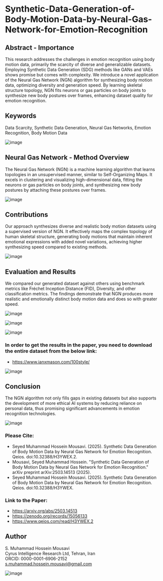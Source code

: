 # Synthetic-Data-Generation-of-Body-Motion-Data-by-Neural-Gas-Network-for-Emotion-Recognition

## Abstract - Importance
This research addresses the challenges in emotion recognition using body motion data, primarily the scarcity of diverse and generalizable datasets. Employing Synthetic Data Generation (SDG) methods like GANs and VAEs shows promise but comes with complexity. We introduce a novel application of the Neural Gas Network (NGN) algorithm for synthesizing body motion data, optimizing diversity and generation speed. By learning skeletal structure topology, NGN fits neurons or gas particles on body joints to synthesize new body postures over frames, enhancing dataset quality for emotion recognition.

## Keywords
Data Scarcity, Synthetic Data Generation, Neural Gas Networks, Emotion Recognition, Body Motion Data

![image](https://github.com/user-attachments/assets/520b62a4-2324-4035-87ac-2bbc4be95449)

## Neural Gas Network - Method Overview
The Neural Gas Network (NGN) is a machine learning algorithm that learns topologies in an unsupervised manner, similar to Self-Organizing Maps. It excels in clustering and visualizing high-dimensional data, fitting the neurons or gas particles on body joints, and synthesizing new body postures by attaching these postures over frames.

![image](https://github.com/user-attachments/assets/71d968e3-f47a-4867-9e1e-28c30c05c78e)

## Contributions
Our approach synthesizes diverse and realistic body motion datasets using a supervised version of NGN. It effectively maps the complex topology of human skeletal structure, generating body motions that maintain inherent emotional expressions with added novel variations, achieving higher synthesizing speed compared to existing methods.

![image](https://github.com/user-attachments/assets/235ce023-86c0-4818-ac42-9f2ce9913847)

## Evaluation and Results
We compared our generated dataset against others using benchmark metrics like Fréchet Inception Distance (FID), Diversity, and other classification metrics. The findings demonstrate that NGN produces more realistic and emotionally distinct body motion data and does so with greater speed.

![image](https://github.com/user-attachments/assets/dc17231f-7679-426d-8892-e75b3c8adca4)

![image](https://github.com/user-attachments/assets/f4420a64-6a51-4081-b06b-212621e6bff0)

![image](https://github.com/user-attachments/assets/0129d076-47ce-4f9b-955b-4b691a84fb2e)

### In order to get the results in the paper, you need to download the entire dataset from the below link:
- https://www.ianxmason.com/100style/

![image](https://github.com/user-attachments/assets/19b0698f-ce4d-4462-ac99-6f94bdb0b90b)


## Conclusion
The NGN algorithm not only fills gaps in existing datasets but also supports the development of more ethical AI systems by reducing reliance on personal data, thus promising significant advancements in emotion recognition technologies.

![image](https://github.com/user-attachments/assets/5307b5c4-905a-4ca7-9caf-e52347e1454c)

### Please Cite:
- Seyed Muhammad Hossein Mousavi. (2025). Synthetic Data Generation of Body Motion Data by Neural Gas Network for Emotion Recognition. Qeios. doi:10.32388/H3YWEX.2.
- Mousavi, Seyed Muhammad Hossein. "Synthetic Data Generation of Body Motion Data by Neural Gas Network for Emotion Recognition." arXiv preprint arXiv:2503.14513 (2025).
- Seyed Muhammad Hossein Mousavi. (2025). Synthetic Data Generation of Body Motion Data by Neural Gas Network for Emotion Recognition. Qeios. doi:10.32388/H3YWEX.
### Link to the Paper:
- https://arxiv.org/abs/2503.14513
- https://zenodo.org/records/15056133
- https://www.qeios.com/read/H3YWEX.2

## Author
S. Muhammad Hossein Mousavi  
Cyrus Intelligence Research Ltd, Tehran, Iran  
ORCID: 0000-0001-6906-2152  
s.muhammad.hossein.mousavi@gmail.com

![image](https://github.com/user-attachments/assets/ace75e73-60b7-4985-9927-0e0121df4d54)

